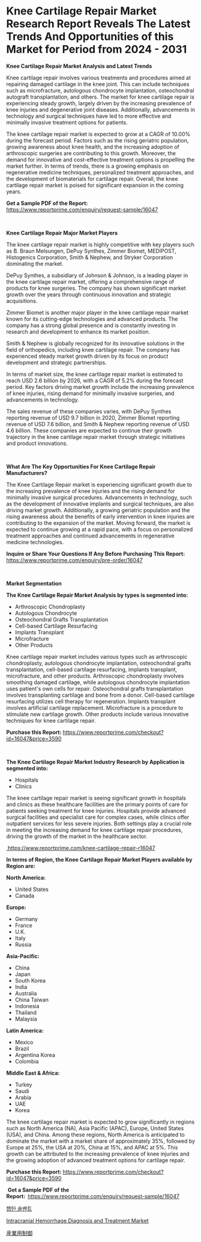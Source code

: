 <p><h1>Knee Cartilage Repair Market Research Report Reveals The Latest Trends And Opportunities of this Market for Period from 2024 - 2031</h1></p><p><strong>Knee Cartilage Repair Market Analysis and Latest Trends</strong></p>
<p><p>Knee cartilage repair involves various treatments and procedures aimed at repairing damaged cartilage in the knee joint. This can include techniques such as microfracture, autologous chondrocyte implantation, osteochondral autograft transplantation, and others. The market for knee cartilage repair is experiencing steady growth, largely driven by the increasing prevalence of knee injuries and degenerative joint diseases. Additionally, advancements in technology and surgical techniques have led to more effective and minimally invasive treatment options for patients.</p><p>The knee cartilage repair market is expected to grow at a CAGR of 10.00% during the forecast period. Factors such as the rising geriatric population, growing awareness about knee health, and the increasing adoption of arthroscopic surgeries are contributing to this growth. Moreover, the demand for innovative and cost-effective treatment options is propelling the market further. In terms of trends, there is a growing emphasis on regenerative medicine techniques, personalized treatment approaches, and the development of biomaterials for cartilage repair. Overall, the knee cartilage repair market is poised for significant expansion in the coming years.</p></p>
<p><strong>Get a Sample PDF of the Report:&nbsp;</strong> <a href="https://www.reportprime.com/enquiry/request-sample/16047">https://www.reportprime.com/enquiry/request-sample/16047</a></p>
<p>&nbsp;</p>
<p><strong>Knee Cartilage Repair Major Market Players</strong></p>
<p><p>The knee cartilage repair market is highly competitive with key players such as B. Braun Melsungen, DePuy Synthes, Zimmer Biomet, MEDIPOST, Histogenics Corporation, Smith & Nephew, and Stryker Corporation dominating the market. </p><p>DePuy Synthes, a subsidiary of Johnson & Johnson, is a leading player in the knee cartilage repair market, offering a comprehensive range of products for knee surgeries. The company has shown significant market growth over the years through continuous innovation and strategic acquisitions. </p><p>Zimmer Biomet is another major player in the knee cartilage repair market known for its cutting-edge technologies and advanced products. The company has a strong global presence and is constantly investing in research and development to enhance its market position.</p><p>Smith & Nephew is globally recognized for its innovative solutions in the field of orthopedics, including knee cartilage repair. The company has experienced steady market growth driven by its focus on product development and strategic partnerships.</p><p>In terms of market size, the knee cartilage repair market is estimated to reach USD 2.6 billion by 2026, with a CAGR of 5.2% during the forecast period. Key factors driving market growth include the increasing prevalence of knee injuries, rising demand for minimally invasive surgeries, and advancements in technology.</p><p>The sales revenue of these companies varies, with DePuy Synthes reporting revenue of USD 9.7 billion in 2020, Zimmer Biomet reporting revenue of USD 7.6 billion, and Smith & Nephew reporting revenue of USD 4.6 billion. These companies are expected to continue their growth trajectory in the knee cartilage repair market through strategic initiatives and product innovations.</p></p>
<p>&nbsp;</p>
<p><strong>What Are The Key Opportunities For Knee Cartilage Repair Manufacturers?</strong></p>
<p><p>The Knee Cartilage Repair market is experiencing significant growth due to the increasing prevalence of knee injuries and the rising demand for minimally invasive surgical procedures. Advancements in technology, such as the development of innovative implants and surgical techniques, are also driving market growth. Additionally, a growing geriatric population and the rising awareness about the benefits of early intervention in knee injuries are contributing to the expansion of the market. Moving forward, the market is expected to continue growing at a rapid pace, with a focus on personalized treatment approaches and continued advancements in regenerative medicine technologies.</p></p>
<p><strong>Inquire or Share Your Questions If Any Before Purchasing This Report:</strong> <a href="https://www.reportprime.com/enquiry/pre-order/16047">https://www.reportprime.com/enquiry/pre-order/16047</a></p>
<p>&nbsp;</p>
<p><strong>Market Segmentation</strong></p>
<p><strong>The Knee Cartilage Repair Market Analysis by types is segmented into:</strong></p>
<p><ul><li>Arthroscopic Chondroplasty</li><li>Autologous Chondrocyte</li><li>Osteochondral Grafts Transplantation</li><li>Cell-based Cartilage Resurfacing</li><li>Implants Transplant</li><li>Microfracture</li><li>Other Products</li></ul></p>
<p><p>Knee cartilage repair market includes various types such as arthroscopic chondroplasty, autologous chondrocyte implantation, osteochondral grafts transplantation, cell-based cartilage resurfacing, implants transplant, microfracture, and other products. Arthroscopic chondroplasty involves smoothing damaged cartilage, while autologous chondrocyte implantation uses patient's own cells for repair. Osteochondral grafts transplantation involves transplanting cartilage and bone from a donor. Cell-based cartilage resurfacing utilizes cell therapy for regeneration. Implants transplant involves artificial cartilage replacement. Microfracture is a procedure to stimulate new cartilage growth. Other products include various innovative techniques for knee cartilage repair.</p></p>
<p><strong>Purchase this Report:&nbsp;</strong><a href="https://www.reportprime.com/checkout?id=16047&price=3590">https://www.reportprime.com/checkout?id=16047&price=3590</a></p>
<p>&nbsp;</p>
<p><strong>The Knee Cartilage Repair Market Industry Research by Application is segmented into:</strong></p>
<p><ul><li>Hospitals</li><li>Clinics</li></ul></p>
<p><p>The knee cartilage repair market is seeing significant growth in hospitals and clinics as these healthcare facilities are the primary points of care for patients seeking treatment for knee injuries. Hospitals provide advanced surgical facilities and specialist care for complex cases, while clinics offer outpatient services for less severe injuries. Both settings play a crucial role in meeting the increasing demand for knee cartilage repair procedures, driving the growth of the market in the healthcare sector.</p></p>
<p><a href="https://www.reportprime.com/knee-cartilage-repair-r16047">&nbsp;https://www.reportprime.com/knee-cartilage-repair-r16047</a></p>
<p><strong>In terms of Region, the Knee Cartilage Repair Market Players available by Region are:</strong></p>
<p>
    <p> <strong> North America: </strong>
        <ul>
            <li>United States</li>
            <li>Canada</li>
        </ul>
        </p> 
    <p> <strong> Europe: </strong>
        <ul>
            <li>Germany</li>
            <li>France</li>
            <li>U.K.</li>
            <li>Italy</li>
            <li>Russia</li>
        </ul>
        </p> 
    <p> <strong> Asia-Pacific: </strong>
        <ul>
            <li>China</li>
            <li>Japan</li>
            <li>South Korea</li>
            <li>India</li>
            <li>Australia</li>
            <li>China Taiwan</li>
            <li>Indonesia</li>
            <li>Thailand</li>
            <li>Malaysia</li>
        </ul>
        </p> 
    <p> <strong> Latin America: </strong>
        <ul>
            <li>Mexico</li>
            <li>Brazil</li>
            <li>Argentina Korea</li>
            <li>Colombia</li>
        </ul>
        </p> 
    <p> <strong> Middle East & Africa: </strong>
        <ul>
            <li>Turkey</li>
            <li>Saudi</li>
            <li>Arabia</li>
            <li>UAE</li>
            <li>Korea</li>
        </ul>
    </p>
    </p>
<p><p>The knee cartilage repair market is expected to grow significantly in regions such as North America (NA), Asia Pacific (APAC), Europe, United States (USA), and China. Among these regions, North America is anticipated to dominate the market with a market share of approximately 35%, followed by Europe at 25%, the USA at 20%, China at 15%, and APAC at 5%. This growth can be attributed to the increasing prevalence of knee injuries and the growing adoption of advanced treatment options for cartilage repair.</p></p>
<p><strong>Purchase this Report: </strong><a href="https://www.reportprime.com/checkout?id=16047&price=3590">https://www.reportprime.com/checkout?id=16047&price=3590</a></p>
<p>&nbsp;<strong>Get a Sample PDF of the Report:&nbsp;&nbsp;</strong><a href="https://www.reportprime.com/enquiry/request-sample/16047">https://www.reportprime.com/enquiry/request-sample/16047</a></p>
<p><strong></strong></p>
<p><p><a href="https://github.com/royErdmtyan906778/Market-Research-Report-List-1/blob/main/107406423881.md">헵탄 솔벤트</a></p><p><a href="https://github.com/kathiaseamanalvaradovlprc2h/Market-Research-Report-List-2/blob/main/intracranial-hemorrhage-diagnosis-and-treatment-market.md">Intracranial Hemorrhage Diagnosis and Treatment Market</a></p><p><a href="https://medium.com/@bulahhamill28/%E7%94%A3%E6%A5%AD%E5%88%B6%E5%BE%A1%E5%B8%82%E5%A0%B4%E8%AA%BF%E6%9F%BB%E3%83%AC%E3%83%9D%E3%83%BC%E3%83%88-%E3%81%9D%E3%81%AE%E6%AD%B4%E5%8F%B2%E3%81%8A%E3%82%88%E3%81%B3%E4%BA%88%E6%B8%AC2024%E5%B9%B4%E3%81%8B%E3%82%892031%E5%B9%B4%E3%81%BE%E3%81%A7-2104fbfb55b2">産業用制御</a></p></p>